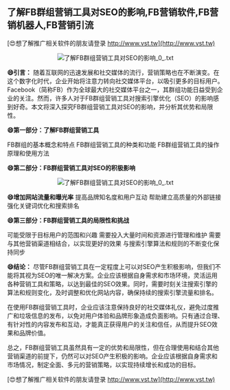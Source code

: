 ## **了解FB群组营销工具对SEO的影响,FB营销软件,FB营销机器人,FB营销引流**

[😍想了解推广相关软件的朋友请登录 http://www.vst.tw](http://www.vst.tw)

 <center><img src="https://vst.tw/MP4/tuiguang/png/4.png" alt="了解FB群组营销工具对SEO的影响_0_.txt"></center>

**😄引言：**
随着互联网的迅速发展和社交媒体的流行，营销策略也在不断演变。在这个数字化时代，企业开始将注意力转向社交媒体平台，以吸引更多的目标用户。Facebook（简称FB）作为全球最大的社交媒体平台之一，其群组功能日益受到企业的关注。然而，许多人对于FB群组营销工具对搜索引擎优化（SEO）的影响感到好奇。本文将深入探究FB群组营销工具对SEO的影响，并分析其优势和局限性。

**😄第一部分：了解FB群组营销工具**

FB群组的基本概念和特点
FB群组营销工具的种类和功能
FB群组营销工具的操作原理和使用方法

**😄第二部分：FB群组营销工具对SEO的积极影响**

 <center><img src="https://vst.tw/MP4/tuiguang/png/6.png" alt="了解FB群组营销工具对SEO的影响_0_.txt"></center>

**😄增加网站流量和曝光率**
提高品牌知名度和用户互动
帮助建立高质量的外部链接
强化关键词优化和搜索排名

**😄第三部分：FB群组营销工具的局限性和挑战**

可能受限于目标用户的范围和兴趣
需要投入大量时间和资源进行管理和维护
需要与其他营销渠道相结合，以实现更好的效果
与搜索引擎算法和规则的不断变化保持同步

**😄结论：**
尽管FB群组营销工具在一定程度上可以对SEO产生积极影响，但我们不能将其视为SEO的唯一解决方案。企业应该根据自身需求和市场环境，灵活运用各种营销工具和策略，以达到最佳的SEO效果。同时，需要时刻关注搜索引擎的算法和规则变化，及时调整和优化网站内容，确保持续的搜索引擎流量和排名。

在使用FB群组营销工具时，企业应该注意保持良好的社交媒体礼仪，避免过度推广和垃圾信息的发布，以免对用户体验和品牌形象造成负面影响。只有通过合理、有针对性的内容发布和互动，才能真正获得用户的关注和信任，从而提升SEO效果和品牌价值。

总之，FB群组营销工具虽然具有一定的优势和局限性，但在合理使用和结合其他营销渠道的前提下，仍然可以对SEO产生积极的影响。企业应该根据自身需求和市场情况，制定全面、多元的营销策略，以实现持续增长和成功的目标。

[😍想了解推广相关软件的朋友请登录 http://www.vst.tw](http://www.vst.tw)



